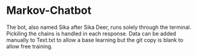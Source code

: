 # Markov-Chatbot

The bot, also named Sika after Sika Deer, runs solely through the terminal. Pickiling the chains is handled in each response. Data can be added manually to Text.txt to allow a base learning but the git copy is blank to allow free training.
